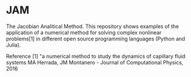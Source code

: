 # JAM
The Jacobian Analitical Method.
This repository shows examples of the application of a numerical method for solving complex nonlinear problems[1] in different open source programming languages (Python and Julia).

Reference
[1] "a numerical method to study the dynamics of capillary fluid systems MA Herrada, JM Montanero - Journal of Computational Physics, 2016
